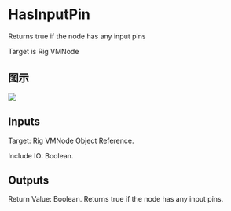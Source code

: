 # HasInputPin

Returns true if the node has any input pins

Target is Rig VMNode

## 图示

![]($-20221218-20451818.png)

## Inputs

Target: Rig VMNode Object Reference.

Include IO: Boolean.  

## Outputs

Return Value: Boolean. Returns true if the node has any input pins.

